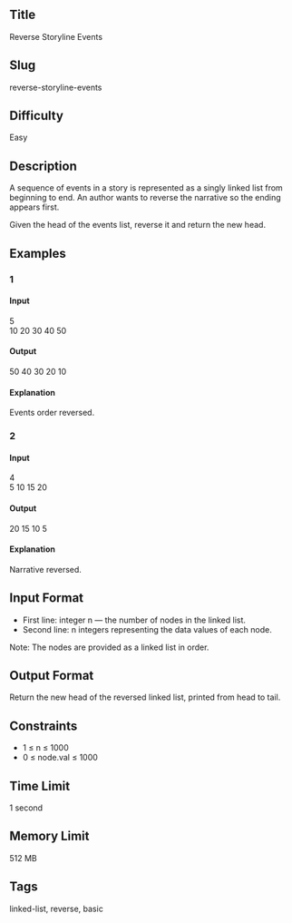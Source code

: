 ## Title  
Reverse Storyline Events  

## Slug  
reverse-storyline-events  

## Difficulty  
Easy  

## Description  

A sequence of events in a story is represented as a singly linked list from beginning to end. An author wants to reverse the narrative so the ending appears first.  

Given the head of the events list, reverse it and return the new head.  


## Examples  

### 1  

#### Input  
5  
10 20 30 40 50  

#### Output  
50 40 30 20 10  

#### Explanation  
Events order reversed.  


### 2  

#### Input  
4  
5 10 15 20  

#### Output  
20 15 10 5  

#### Explanation  
Narrative reversed.  


## Input Format  
- First line: integer n — the number of nodes in the linked list.  
- Second line: n integers representing the data values of each node.  

Note: The nodes are provided as a linked list in order.  


## Output Format  
Return the new head of the reversed linked list, printed from head to tail.  


## Constraints  
- 1 ≤ n ≤ 1000  
- 0 ≤ node.val ≤ 1000  


## Time Limit  
1 second  

## Memory Limit  
512 MB  


## Tags  
linked-list, reverse, basic
